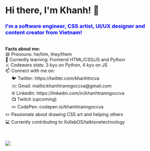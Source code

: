 <h1>Hi there, I'm Khanh! 👋</h1>


<h3 style="color: blue; border-bottom: none">I'm a software engineer, CSS artist, UI/UX designer and content creator from Vietnam!</h3>

<div>&nbsp;</div>

<div><b>Facts about me:</b></div>
<div>😄 Pronouns: he/him, they/them</li>
<div>🌱 Currently learning: Frontend HTML/CSS/JS and Python</li>
<div>⚔️ Codewars stats: 3 kyu on Python, 4 kyu on JS</li>
<div>📫 Connect with me on:
  <div>
    <div>&nbsp;&nbsp;&nbsp;&nbsp;&nbsp;🐦 Twitter: https://twitter.com/khanhtncva</div>
    <div>&nbsp;&nbsp;&nbsp;&nbsp;&nbsp;✉️ Gmail: mailto:khanhtranngoccva@gmail.com</div>
    <div>&nbsp;&nbsp;&nbsp;&nbsp;&nbsp;🌐 LinkedIn: https://linkedin.com/in/khanhtranngoccva</div>
    <div>&nbsp;&nbsp;&nbsp;&nbsp;&nbsp;📺 Twitch (upcoming)</div>
    <div>&nbsp;&nbsp;&nbsp;&nbsp;&nbsp;✏️ CodePen: codepen.io/khanhtranngoccva</div>
  </div>
</div>
<div>✏️ Passionate about drawing CSS art and helping others</div>
<div>💻 Currently contributing to XollabOS/talktonetechnology</div>


<p>&nbsp;</p>

<img src="https://github-readme-stats.vercel.app/api?username=khanhtranngoccva">

